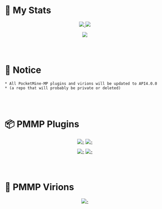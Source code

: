 # 🌠 My Stats
<p align="center"><a href="#">
    <img src="https://github-readme-stats.vercel.app/api?username=skh6075&show_icons=true&include_all_commits=true&line_height=33&count_private=true&theme=nord" />
    <img src="https://github-readme-stats.vercel.app/api/top-langs?username=skh6075&langs_count=4&count_private=true&theme=nord" />
</a></p>
<p align="center"><a href="#">
    <img src="https://github-profile-trophy.vercel.app/?username=skh6075&margin-w=28&margin-h=15&theme=nord" />
</p></a>

<br>
<br>

# 📢 Notice
```
* All PocketMine-MP plugins and virions will be updated to API4.0.0
* (a repo that will probably be private or deleted)
```

<br>
<br>

# 📦 PMMP Plugins
<div align="center">
  
  [![-](https://github-readme-stats.vercel.app/api/pin/?show_owner=true&theme=nord&username=skh6075&repo=CustomItemLoader)](https://github.com/TeamAvas/CustomItemLoader)
  [![-](https://github-readme-stats.vercel.app/api/pin/?show_owner=true&theme=nord&username=skh6075&repo=S3DItemToolS)](https://github.com/TeamAvas/S3DItemToolS)
  
  [![-](https://github-readme-stats.vercel.app/api/pin/?show_owner=true&theme=nord&username=skh6075&repo=AdvancedNetherite)](https://github.com/TeamAvas/AdvancedNetherite)
  [![-](https://github-readme-stats.vercel.app/api/pin/?show_owner=true&theme=nord&username=skh6075&repo=ProtectItemFrame)](https://github.com/TeamAvas/ProtectItemFrame)
  
</div>

<br>
<br>

# 📘 PMMP Virions
<div align="center">
  
  [![-](https://github-readme-stats.vercel.app/api/pin/?show_owner=true&theme=nord&username=skh6075&repo=libMiniGame)](https://github.com/PMVirion/libMiniGame)
  
</div>
